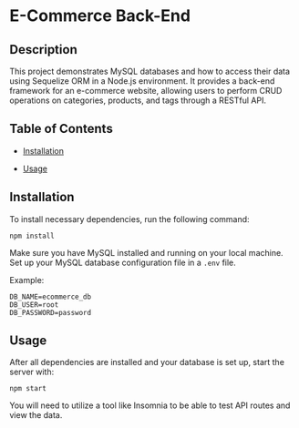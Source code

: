 # E-Commerce Back-End

## Description

This project demonstrates MySQL databases and how to access their data using Sequelize ORM in a Node.js environment. It provides a back-end framework for an e-commerce website, allowing users to perform CRUD operations on categories, products, and tags through a RESTful API.

## Table of Contents

- [Installation](#installation)

- [Usage](#usage)

## Installation

To install necessary dependencies, run the following command:

```
npm install
```

Make sure you have MySQL installed and running on your local machine. Set up your MySQL database configuration file in a `.env` file.

Example:

```
DB_NAME=ecommerce_db
DB_USER=root
DB_PASSWORD=password
```

## Usage

After all dependencies are installed and your database is set up, start the server with:

```
npm start
```

You will need to utilize a tool like Insomnia to be able to test API routes and view the data.
